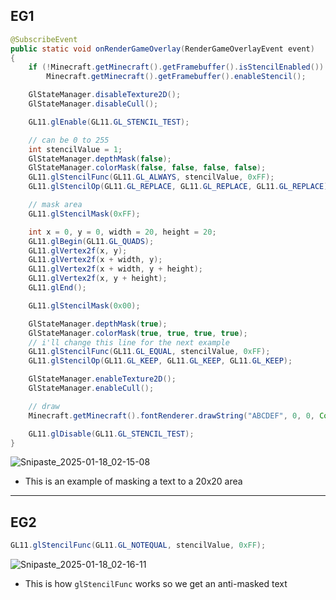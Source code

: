 ## EG1
```java
@SubscribeEvent
public static void onRenderGameOverlay(RenderGameOverlayEvent event)
{
    if (!Minecraft.getMinecraft().getFramebuffer().isStencilEnabled())
        Minecraft.getMinecraft().getFramebuffer().enableStencil();

    GlStateManager.disableTexture2D();
    GlStateManager.disableCull();

    GL11.glEnable(GL11.GL_STENCIL_TEST);

    // can be 0 to 255
    int stencilValue = 1;
    GlStateManager.depthMask(false);
    GlStateManager.colorMask(false, false, false, false);
    GL11.glStencilFunc(GL11.GL_ALWAYS, stencilValue, 0xFF);
    GL11.glStencilOp(GL11.GL_REPLACE, GL11.GL_REPLACE, GL11.GL_REPLACE);

    // mask area
    GL11.glStencilMask(0xFF);

    int x = 0, y = 0, width = 20, height = 20;
    GL11.glBegin(GL11.GL_QUADS);
    GL11.glVertex2f(x, y);
    GL11.glVertex2f(x + width, y);
    GL11.glVertex2f(x + width, y + height);
    GL11.glVertex2f(x, y + height);
    GL11.glEnd();

    GL11.glStencilMask(0x00);

    GlStateManager.depthMask(true);
    GlStateManager.colorMask(true, true, true, true);
    // i'll change this line for the next example
    GL11.glStencilFunc(GL11.GL_EQUAL, stencilValue, 0xFF);
    GL11.glStencilOp(GL11.GL_KEEP, GL11.GL_KEEP, GL11.GL_KEEP);

    GlStateManager.enableTexture2D();
    GlStateManager.enableCull();

    // draw
    Minecraft.getMinecraft().fontRenderer.drawString("ABCDEF", 0, 0, Color.GREEN.getRGB());

    GL11.glDisable(GL11.GL_STENCIL_TEST);
}
```
![Snipaste_2025-01-18_02-15-08](https://github.com/user-attachments/assets/f486a0af-4900-4c7b-9447-0d42269f2cc6)

- This is an example of masking a text to a 20x20 area

***

## EG2
```java
GL11.glStencilFunc(GL11.GL_NOTEQUAL, stencilValue, 0xFF);
```
![Snipaste_2025-01-18_02-16-11](https://github.com/user-attachments/assets/476896e7-aec3-45ad-bd9c-fe6ae004f29f)

- This is how `glStencilFunc` works so we get an anti-masked text
